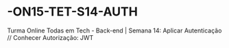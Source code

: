 # -ON15-TET-S14-AUTH
Turma Online Todas em Tech - Back-end | Semana 14: Aplicar Autenticação // Conhecer Autorização: JWT
